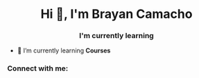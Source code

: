 <h1 align="center">Hi 👋, I'm Brayan Camacho</h1>
<h3 align="center">I'm currently learning</h3>

- 🌱 I’m currently learning **Courses**

<h3 align="left">Connect with me:</h3>
<p align="left">
</p>

